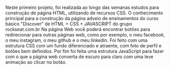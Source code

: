 Neste primeiro projeto, foi realizada ao longo das semanas estudos para construção de página HTML, utilizando de recursos CSS.
O conhecimento principal para a construção da página adveio de ensinamentos do curso básico "Discover" de HTML + CSS + JAVASCRIPT do grupo rockseat.com.br
Na página Web você poderá encontrar botões para redirecionar para outras páginas web, como por exemplo, o meu facebook, o meu instagram, o meu github e o meu linkedin.
Foi feito com uma estrutura CSS com um fundo diferenciado e atraente, com foto de perfil e botões bem definidos.
Por fim foi feita uma estrutura JavaScript para fazer com o que a página web converta de escuro para claro com uma leve animação ao clicar no botão.
